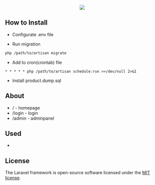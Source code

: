 <p align="center"><img src="https://laravel.com/assets/img/components/logo-laravel.svg"></p>

## How to Install

- Configurate .env file

- Run migration 
```bash
php /path/to/artisan migrate
```

- Add to cron(crontab) file
```cron
* * * * * php /path/to/artisan schedule:run >>/dev/null 2>&1
```

- Install product.dump.sql

## About

- / - homepage
- /login - login
- /admin - adminpanel

## Used

- 


## License

The Laravel framework is open-source software licensed under the [MIT license](https://opensource.org/licenses/MIT).
